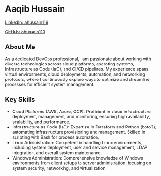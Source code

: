 # Aaqib Hussain
[LinkedIn: ahussain119](https://www.linkedin.com/in/ahussain119/)

[GitHub: ahussain119](https://github.com/ahussain119)

## About Me
As a dedicated DevOps professional, I am passionate about working with diverse technologies across cloud platforms, operating systems, Infrastructure as Code (IaC), and CI/CD pipelines. My experience spans virtual environments, cloud deployments, automation, and networking protocols, where I continuously explore ways to optimize and streamline processes for efficient system management.

## Key Skills
- Cloud Platforms (AWS, Azure, GCP): Proficient in cloud infrastructure deployment, management, and monitoring, ensuring high availability, scalability, and performance.
- Infrastructure as Code (IaC): Expertise in Terraform and Python (boto3), automating infrastructure provisioning and management. Skilled in scripting with Bash for process automation.
- Linux Administration: Competent in handling Linux environments, including system deployment, user and service management, LDAP integration, and overall system maintenance.
- Windows Administration: Comprehensive knowledge of Windows environments from client setups to server administration, focusing on system security, networking, and virtualization
